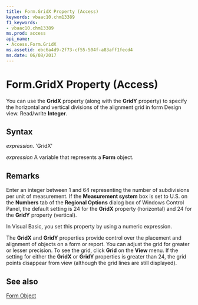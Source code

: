 ```yaml
---
title: Form.GridX Property (Access)
keywords: vbaac10.chm13389
f1_keywords:
- vbaac10.chm13389
ms.prod: access
api_name:
- Access.Form.GridX
ms.assetid: ebc6a4d9-2f73-cf55-504f-a83aff1fecd4
ms.date: 06/08/2017
---
```



# Form.GridX Property (Access)

You can use the  **GridX** property (along with the **GridY** property) to specify the horizontal and vertical divisions of the alignment grid in form Design view. Read/write **Integer**.


## Syntax

 _expression_. 'GridX'

 _expression_ A variable that represents a **Form** object.


## Remarks

Enter an integer between 1 and 64 representing the number of subdivisions per unit of measurement. If the  **Measurement system** box is set to U.S. on the **Numbers** tab of the **Regional Options** dialog box of Windows Control Panel, the default setting is 24 for the **GridX** property (horizontal) and 24 for the **GridY** property (vertical).

In Visual Basic, you set this property by using a numeric expression.

The  **GridX** and **GridY** properties provide control over the placement and alignment of objects on a form or report. You can adjust the grid for greater or lesser precision. To see the grid, click **Grid** on the **View** menu. If the setting for either the **GridX** or **GridY** properties is greater than 24, the grid points disappear from view (although the grid lines are still displayed).


## See also


[Form Object](Access.Form.md)

